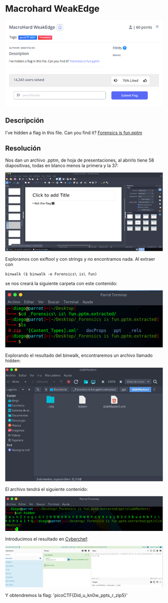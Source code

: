 # Macrohard WeakEdge
![Descripcion del CTF](img/description.png)

## Descripción
I've hidden a flag in this file. Can you find it? [Forensics is fun.pptm](https://mercury.picoctf.net/static/9a7436948cc502e9cacf5bc84d2cccb5/Forensics%20is%20fun.pptm)

## Resolución
Nos dan un archivo .pptm, de hoja de presentaciones, al abrirlo tiene 58 diapositivas, todas en blanco menos la primera y la 37:

![PowerPoint](img/powerpoint.png)

Exploramos con exiftool y con strings y no encontramos nada. Al extraer con 

```
binwalk ($ binwalk -e Forensics\ is\ fun)
```
 
se nos creará la siguiente carpeta con este contenido:

![Consola](img/console1.png)

Explorando el resultado del binwalk, encontraremos un archivo llamado hidden:

![Carpeta](img/folder.png)

El archivo tendrá el siguiente contenido:

![Consola](img/console2.png)

Introducimos el resultado en [Cyberchef](https://gchq.github.io/CyberChef/):

![Cybercheff](img/cybercheff.png)

Y obtendremos la flag: 'picoCTF{Did_u_kn0w_ppts_r_zip5}'
